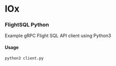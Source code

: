 # IOx 
### FlightSQL Python
Example gRPC Flight SQL API client using Python3

#### Usage
```
python3 client.py
```

